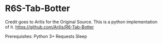 # R6S-Tab-Botter
Credit goes to Arilis for the Original Source. This is a python implementation of it.
https://github.com/Arilis/R6-Tab-Botter

Prerequisites:
   Python 3+
   Requests
   Sleep
